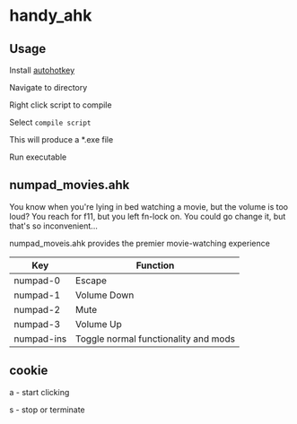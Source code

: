 # handy_ahk

## Usage

Install [autohotkey](https://www.autohotkey.com/)

Navigate to directory

Right click script to compile

Select ```compile script```

This will produce a *.exe file

Run executable

## numpad_movies.ahk

You know when you're lying in bed watching a movie, but the volume is too loud? You reach for f11, but you left fn-lock on.  You could go change it, but that's so inconvenient...

numpad_moveis.ahk provides the premier movie-watching experience

| Key        | Function                             |
| -          | -                                    |
| numpad-0   | Escape                               |
| numpad-1   | Volume Down                          |
| numpad-2   | Mute                                 |
| numpad-3   | Volume Up                            |
| numpad-ins | Toggle normal functionality and mods |

## cookie

a - start clicking

s - stop or terminate
